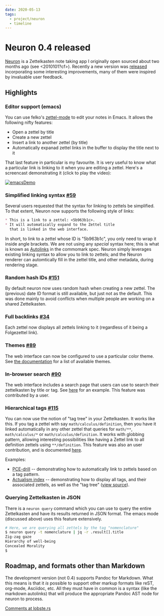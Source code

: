 ```yaml
---
date: 2020-05-13
tags:
  - project/neuron
  - timeline
---
```


# Neuron 0.4 released

[Neuron](https://neuron.zettel.page) is a Zettelkasten note taking app I originally open sourced about two months ago (see <2010101?cf>). Recently a new version was [released](https://github.com/srid/neuron/releases/tag/0.4.0.0) incorporating some interesting improvements, many of them were inspired by invaluable user feedback.

## Highlights

### Editor support (emacs) 

You can use felko's [zettel-mode](https://github.com/felko/neuron-mode) to edit your notes in Emacs. It allows the following nifty features:

* Open a zettel by title
* Create a new zettel
* Insert a link to another zettel (by title)
* Automatically expanad zettel links in the buffer to display the title next to it

That last feature in particular is my favourite. It is very useful to know what a particular link is linking to it when you are editing a zettel. Here's a screencast demonstrating it (click to play the video):

[![emacsDemo]](https://asciinema.org/a/329911)

[emacsDemo]: https://asciinema.org/a/329911.svg

### Simplified linking syntax [#59](https://github.com/srid/neuron/issues/59)

Several users requested that the syntax for linking to zettels be simplified. To that extent, Neuron now supports the following style of links:

```markdown
* This is a link to a zettel: <5b963b1c>. 
* It will automatically expand to the Zettel title 
  that is linked in the web interface.
```

In short, to link to a zettel whose ID is "5b963b1c", you only need to wrap it inside angle brackets. We are not using any *special* syntax here; this is what is known as [Autolinks](https://spec.commonmark.org/0.16/#autolinks) in the commomark spec. Neuron simply leverages existing linking syntax to allow you to link to zettels; and the Neuron renderer can automtically fill in the zettel title, and other metadata, during rendering stage.

### Random hash IDs [#151](https://github.com/srid/neuron/issues/151)

By default neuron now uses random hash when creating a new zettel. The (previous) date ID format is still available, but just not as the default. This was done mainly to avoid conflicts when multiple people are working on a shared Zettelkasten.

### Full backlinks [#34](https://github.com/srid/neuron/issues/34)

Each zettel now displays all zettels linking to it (regardless of it being a Folgezettel link).

### Themes [#89](https://github.com/srid/neuron/pull/89)

The web interface can now be configured to use a particular color theme. See [the documentation](https://neuron.zettel.page/2014601.html) for a list of available themes.

### In-browser search [#90](https://github.com/srid/neuron/pull/90)

The web interface includes a search page that users can use to search their zettelkasten by title or tag. See [here](https://actualism.zettel.page/search.html) for an example. This feature was contributed by a user.

### Hierarchical tags [#115](https://github.com/srid/neuron/pull/115)

You can now use the notion of "tag tree" in your Zettelkasten. It works like this. If you tag a zettel with say `math/calculus/definition`, then you have it linked automatically in any other zettel that queries for `math/**`, `math/calculus/*` or `math/calculus/definition`. It works with globbing pattern, allowing interesting possibilities like having a Zettel link to all definition zettels using `**/definition`. This feature was also an user contribution, and is documented [here](https://neuron.zettel.page/2011506.html).

Examples:

* [PCE-drill](https://actualism.zettel.page/2016305.html) -- demonstrating how to automatically link to zettels based on a tag pattern.
* [Actualism index](https://actualism.zettel.page/) -- demonstrating how to display all tags, and their associated zettels, as well as the "tag tree" ([view source](https://raw.githubusercontent.com/srid/actualism.zettel.page/c1f9d29/index.md)).

### Querying Zettelkasten in JSON 

There is a `neuron query` command which you can use to query the entire Zettelkasten and have its results returned in JSON format. The emacs mode (discussed above) uses this feature extensively.

```sh
# Here, we are querying all zettels by the tag "nomenclature"
$ neuron query -t nomenclature | jq -r .result[].title
Zig-zag gaze
Hierarchy of well-being
Concealed Morality
$ 
```

## Roadmap, and formats other than Markdown

The development version (not 0.4) supports Pandoc for Markdown. What this means is that it *is* possible to support other markup formats like reST, org-mode, Asciidoc, etc. All they must have in common is a syntax (like the markdown autolinks) that will produce the appropriate Pandoc AST node for neuron to process. 

[Comments at lobste.rs](https://lobste.rs/s/kydg6q/neuron_0_4_zettelkasten_note_management)